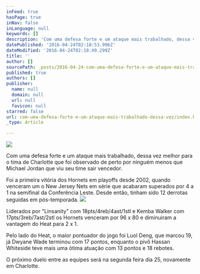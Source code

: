 ```yaml
---
inFeed: true
hasPage: true
inNav: false
inLanguage: null
keywords: []
description: 'Com uma defesa forte e um ataque mais trabalhado, dessa vez melhor para o tima de Charlotte que foi observado de perto por ninguém menos que Michael Jordan que viu seu time sair vencedor. '
datePublished: '2016-04-24T02:18:53.996Z'
dateModified: '2016-04-24T02:18:49.299Z'
title: ''
author: []
sourcePath: _posts/2016-04-24-com-uma-defesa-forte-e-um-ataque-mais-trabalhado-dessa-vez.md
published: true
authors: []
publisher:
  name: null
  domain: null
  url: null
  favicon: null
starred: false
url: com-uma-defesa-forte-e-um-ataque-mais-trabalhado-dessa-vez/index.html
_type: Article

---
```

![](https://the-grid-user-content.s3-us-west-2.amazonaws.com/882fbb8e-cfc4-4cd1-a90a-aa5f1a73d4d4.png)

Com uma defesa forte e um ataque mais trabalhado, dessa vez melhor para o tima de Charlotte que foi observado de perto por ninguém menos que Michael Jordan que viu seu time sair vencedor. 

Foi a primeira vitória dos Hornets em playoffs desde 2002, quando venceram um o New Jersey Nets em série que acabaram superados por 4 a 1 na semifinal da Conferência Leste. Desde então, tinham sido 12 derrotas seguidas em pós-temporada.
![](https://the-grid-user-content.s3-us-west-2.amazonaws.com/efe3b82d-d439-462c-8a68-8c520a21c932.jpg)

Liderados por "Linsanity" com 18pts/4reb/4ast/1stl e Kemba Walker com 17pts/3reb/7ast/2stl os Hornets venceram por 96 x 80 e diminuiram a vantagem do Heat para 2 x 1\.

Pelo lado do Heat, o maior pontuador do jogo foi Luol Deng, que marcou 19, já Dwyane Wade terminou com 17 pontos, enquanto o pivô Hassan Whiteside teve mais uma ótima atuação com 13 pontos e 18 rebotes.

O próximo duelo entre as equipes será na segunda feira dia 25, novamente em Charlotte.